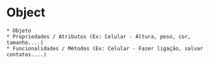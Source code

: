 # Object
    * Objeto
    * Propriedades / Atributos (Ex: Celular - Altura, peso, cor, tamanho....)
    * Funcionalidades / Métodos (Ex: Celular - Fazer ligação, salvar contatos....)

